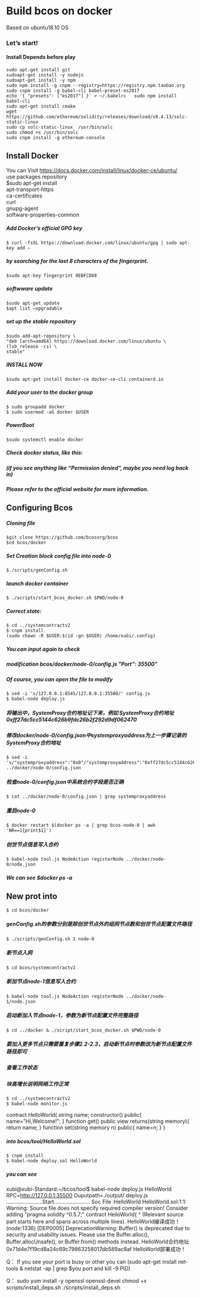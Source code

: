 **Build bcos on docker**
====================
Based on ubuntu18.10 OS
### Let’s start!
#### Install Depends before play
	sudo apt-get install git
	sudoapt-get install -y nodejs 
	sudoapt-get install -y npm
	sudo npm install -g cnpm --registry=https://registry.npm.taobao.org
	sudo cnpm install -g babel-cli babel-preset-es2017
	echo '{ "presets": ["es2017"] }' > ~/.babelrc	sudo npm install babel-cli
	sudo apt-get install cmake
	wget https://github.com/ethereum/solidity/releases/download/v0.4.13/solc-static-linux
	sudo cp solc-static-linux  /usr/bin/solc
	sudo chmod +x /usr/bin/solc
	sudo cnpm install -g ethereum-console

## Install Docker
You can Visit  https://docs.docker.com/install/linux/docker-ce/ubuntu/
<br>
use packages repository
<br>
	$sudo apt-get install \
	apt-transport-https \
	ca-certificates \
	curl \
	gnupg-agent \
	software-properties-common
##### Add Docker’s official GPG key
	$ curl -fsSL https://download.docker.com/linux/ubuntu/gpg | sudo apt-key add –
##### by searching for the last 8 characters of the fingerprint.
	$sudo apt-key fingerprint 0EBFCD88      
##### softwware update
	$sudo apt-get update
	$apt list –upgradable
##### set up the stable repository
	$sudo add-apt-repository \
    "deb [arch=amd64] https://download.docker.com/linux/ubuntu \
    (lsb_release -cs) \
    stable"
##### INSTALL NOW
	$sudo apt-get install docker-ce docker-ce-cli containerd.io
##### Add your user to the docker group
	$ sudo groupadd docker
	$ sudo usermod -aG docker $USER
##### PowerBoot
	$sudo systemctl enable docker     
##### Check docker status, like this:
##### (if you see anything like “Permission denied”,  maybe you need log back in)

##### Please refer to the official website for more information.
## Configuring Bcos
##### Cloning file
	$git clone https://github.com/bcosorg/bcos
	$cd bcos/docker
##### Set Creation block config file into node-0
	$./scripts/genConfig.sh

##### launch docker container
	$ ./scripts/start_bcos_docker.sh $PWD/node-0
##### Correct state:

	$ cd ../systemcontractv2
	$ cnpm install
	(sudo chown -R $USER:$(id -gn $USER) /home/xubi/.config)
##### You can input again to check

##### modification bcos/docker/node-0/config.js  "Port": 35500”
##### Of course, you can open the file to modify
	$ sed -i 's/127.0.0.1:8545/127.0.0.1:35500/' config.js
	$ babel-node deploy.js
#####  将输出中，SystemProxy合约地址记下来，例如 SystemProxy合约地址 0xff27dc5cc5144c626b9fdc26b2f292d9df062470
#####  修改docker/node-0/config.json中systemproxyaddress为上一步骤记录的SystemProxy合约地址 
	$ sed -i 's/"systemproxyaddress":"0x0"/"systemproxyaddress":"0xff27dc5cc5144c626b9fdc26b2f292d9df062470"/' ../docker/node-0/config.json

#####  检查node-0/config.json中系统合约字段是否正确
	$ cat ../docker/node-0/config.json | grep systemproxyaddress

##### 重启node-0
	$ docker restart $(docker ps -a | grep bcos-node-0 | awk 'NR==1{print$1}')

##### 创世节点信息写入合约
	$ babel-node tool.js NodeAction registerNode ../docker/node-0/node.json

##### We can see $docker ps -a


## New prot into
	$ cd bcos/docker
##### genConfig.sh的参数分别是除创世节点外的组网节点数和创世节点配置文件路径
	$ ./scripts/genConfig.sh 1 node-0
##### 新节点入网
	$ cd bcos/systemcontractv2
##### 新加节点node-1信息写入合约
	$ babel-node tool.js NodeAction registerNode ../docker/node-1/node.json 

##### 启动新加入节点node-1，参数为新节点配置文件完整路径
	$ cd ../docker & ./script/start_bcos_docker.sh $PWD/node-0
##### 要加入更多节点只需要重复步骤2.2-2.3，启动新节点时参数改为新节点配置文件路径即可
##### 查看工作状态
##### 块高增长说明网络工作正常
	$ cd ../systemcontractv2
	$ babel-node monitor.js




contract HelloWorld{
    string name;
    constructor() public{
       name="Hi,Welcome!";
    }
    function get() public view returns(string memory){
        return name;
    }
    function set(string memory n) public{
    	name=n;
    }
}
##### into bcos/tool/HelloWorld.sol
	$ cnpm install
	$ babel-node deploy.sol HelloWorld
##### you can see
xubi@xubi-Standard:~/bcos/tool$ babel-node deploy.js HelloWorld
RPC=http://127.0.0.1:35500
Ouputpath=./output/
deploy.js  ........................Start........................
Soc File :HelloWorld
HelloWorld.sol:1:1: Warning: Source file does not specify required compiler version! Consider adding "pragma solidity ^0.5.7;"
contract HelloWorld{
^ (Relevant source part starts here and spans across multiple lines).
HelloWorld编译成功！
(node:1336) [DEP0005] DeprecationWarning: Buffer() is deprecated due to security and usability issues. Please use the Buffer.alloc(), Buffer.allocUnsafe(), or Buffer.from() methods instead.
HelloWorld合约地址 0x71d4e7f19cd8a24c69c79863258017db589ac8af
HelloWorld部署成功！


Q：
If you see your port is busy or other you can (sudo apt-get install net-tools  & netstat -ap | grep $you port and kill -9 PID) 


Q：
sudo yum install -y openssl openssl-devel
chmod +x scripts/install_deps.sh
./scripts/install_deps.sh

